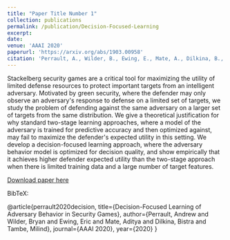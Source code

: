 ```yaml
---
title: "Paper Title Number 1"
collection: publications
permalink: /publication/Decision-Focused-Learning
excerpt: 
date:
venue: 'AAAI 2020'
paperurl: 'https://arxiv.org/abs/1903.00958'
citation: 'Perrault, A., Wilder, B., Ewing, E., Mate, A., Dilkina, B., & Tambe, M. (2019). Decision-Focused Learning of Adversary Behavior in Security Games. AAAI2020'
---
```

Stackelberg security games are a critical tool for maximizing the utility of limited defense resources to protect important targets from an intelligent adversary. Motivated by green security, where the defender may only observe an adversary's response to defense on a limited set of targets, we study the problem of defending against the same adversary on a larger set of targets from the same distribution. We give a theoretical justification for why standard two-stage learning approaches, where a model of the adversary is trained for predictive accuracy and then optimized against, may fail to maximize the defender's expected utility in this setting. We develop a decision-focused learning approach, where the adversary behavior model is optimized for decision quality, and show empirically that it achieves higher defender expected utility than the two-stage approach when there is limited training data and a large number of target features. 

[Download paper here](https://arxiv.org/abs/1903.00958)

BibTeX: 

@article{perrault2020decision,
  title={Decision-Focused Learning of Adversary Behavior in Security Games},
  author={Perrault, Andrew and Wilder, Bryan and Ewing, Eric and Mate, Aditya and Dilkina, Bistra and Tambe, Milind},
  journal={AAAI 2020},
  year={2020}
}

